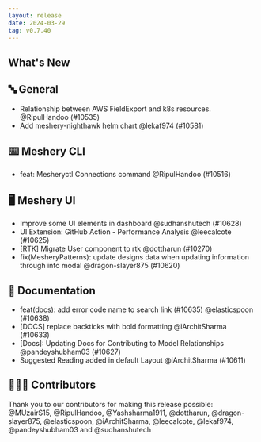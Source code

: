 ```yaml
---
layout: release
date: 2024-03-29
tag: v0.7.40
---
```


## What's New
## 🔤 General
- Relationship between AWS FieldExport and k8s resources. @RipulHandoo (#10535)
- Add meshery-nighthawk helm chart @lekaf974 (#10581)

## ⌨️ Meshery CLI

- feat: Mesheryctl Connections command @RipulHandoo (#10516)

## 🖥 Meshery UI

- Improve some UI elements in dashboard @sudhanshutech (#10628)
- UI Extension: GitHub Action - Performance Analysis @leecalcote (#10625)
- [RTK] Migrate User component to rtk @dottharun (#10270)
- fix(MesheryPatterns): update designs data when updating information through info modal @dragon-slayer875 (#10620)

## 📖 Documentation

- feat(docs): add error code name to search link (#10635) @elasticspoon (#10638)
- [DOCS] replace backticks with bold formatting @iArchitSharma (#10633)
- \[Docs\]: Updating Docs for Contributing to Model Relationships @pandeyshubham03 (#10627)
- Suggested Reading added in default Layout @iArchitSharma (#10611)

## 👨🏽‍💻 Contributors

Thank you to our contributors for making this release possible:
@MUzairS15, @RipulHandoo, @Yashsharma1911, @dottharun, @dragon-slayer875, @elasticspoon, @iArchitSharma, @leecalcote, @lekaf974, @pandeyshubham03 and @sudhanshutech
